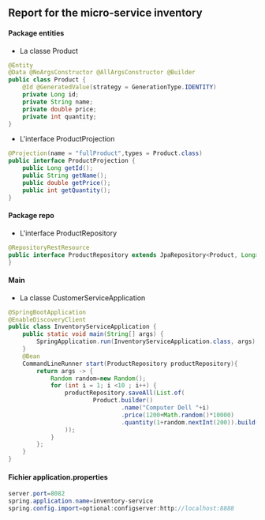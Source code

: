 ## Report for the micro-service inventory

#### Package entities
+ La classe Product
```java
@Entity
@Data @NoArgsConstructor @AllArgsConstructor @Builder
public class Product {
    @Id @GeneratedValue(strategy = GenerationType.IDENTITY)
    private Long id;
    private String name;
    private double price;
    private int quantity;
}
```

+ L'interface ProductProjection
```java
@Projection(name = "fullProduct",types = Product.class)
public interface ProductProjection {
    public Long getId();
    public String getName();
    public double getPrice();
    public int getQuantity();
}
```

#### Package repo
+ L'interface ProductRepository
```java
@RepositoryRestResource
public interface ProductRepository extends JpaRepository<Product, Long> {
}
```

#### Main
+ La classe CustomerServiceApplication
```java
@SpringBootApplication
@EnableDiscoveryClient
public class InventoryServiceApplication {
	public static void main(String[] args) {
		SpringApplication.run(InventoryServiceApplication.class, args);
	}
	@Bean
	CommandLineRunner start(ProductRepository productRepository){
		return args -> {
			Random random=new Random();
			for (int i = 1; i <10 ; i++) {
				productRepository.saveAll(List.of(
						Product.builder()
								.name("Computer Dell "+i)
								.price(1200+Math.random()*10000)
								.quantity(1+random.nextInt(200)).build()
		        ));
			}
		};
	}
}
```

#### Fichier application.properties
```java
server.port=8082
spring.application.name=inventory-service
spring.config.import=optional:configserver:http://localhost:8888
```

